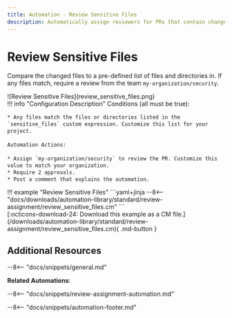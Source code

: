 ```yaml
---
title: Automation - Review Sensitive Files
description: Automatically assign reviewers for PRs that contain changes to high-risk code.
---
```

# Review Sensitive Files
Compare the changed files to a pre-defined list of files and directories in. If any files match, require a review from the team `my-organization/security`.

<div class="automationImage" style="align:right" markdown="1">
![Review Sensitive Files](review_sensitive_files.png)
</div>
<div class="automationDescription" markdown="1">
!!! info "Configuration Description"
    Conditions (all must be true):

    * Any files match the files or directories listed in the `sensitive_files` custom expression. Customize this list for your project.

    Automation Actions:

    * Assign `my-organization/security` to review the PR. Customize this value to match your organization.
    * Require 2 approvals.
    * Post a comment that explains the automation.
</div>
<div class="automationExample" markdown="1">
!!! example "Review Sensitive Files"
    ```yaml+jinja
    --8<-- "docs/downloads/automation-library/standard/review-assignment/review_sensitive_files.cm"
    ```
    <div class="result" markdown>
      <span>
      [:octicons-download-24: Download this example as a CM file.](/downloads/automation-library/standard/review-assignment/review_sensitive_files.cm){ .md-button }
      </span>
    </div>
</div>

## Additional Resources

--8<-- "docs/snippets/general.md"

**Related Automations**:

--8<-- "docs/snippets/review-assignment-automation.md"

--8<-- "docs/snippets/automation-footer.md"